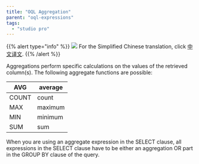 ```yaml
---
title: "OQL Aggregation"
parent: "oql-expressions"
tags:
  - "studio pro"
---
```


{{% alert type="info" %}}
<img src="attachments/chinese-translation/china.png" style="display: inline-block; margin: 0" /> For the Simplified Chinese translation, click [中文译文](https://cdn.mendix.tencent-cloud.com/documentation/refguide8/oql-aggregation.pdf).
{{% /alert %}}

Aggregations perform specific calculations on the values of the retrieved column(s). The following aggregate functions are possible:

| AVG   | average |
| ----- | ------- |
| COUNT | count   |
| MAX   | maximum |
| MIN   | minimum |
| SUM   | sum     |

When you are using an aggregate expression in the SELECT clause, all expressions in the SELECT clause have to be either an aggregation OR part in the GROUP BY clause of the query.
